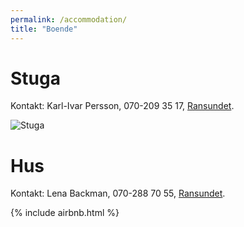 ```yaml
---
permalink: /accommodation/
title: "Boende"
---
```


# Stuga

Kontakt: Karl-Ivar Persson, 070-209 35 17, [Ransundet](https://goo.gl/maps/tJ22soxXNKhotreW8).

![Stuga](https://github.com/cjbackman/ransundet.nu/raw/gh-pages/assets/images/stuga_kip.png)

# Hus

Kontakt: Lena Backman, 070-288 70 55, [Ransundet](https://goo.gl/maps/kCm89DgDK3trVjja6).

{% include airbnb.html %}